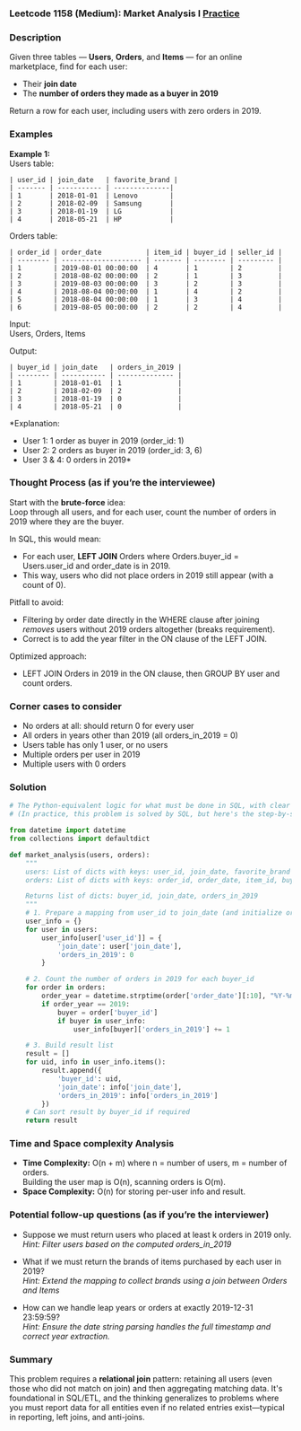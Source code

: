 ### Leetcode 1158 (Medium): Market Analysis I [Practice](https://leetcode.com/problems/market-analysis-i/)

### Description  
Given three tables — **Users**, **Orders**, and **Items** — for an online marketplace, find for each user:
- Their **join date**
- The **number of orders they made as a buyer in 2019**

Return a row for each user, including users with zero orders in 2019.

### Examples  

**Example 1:**  
Users table:
```
| user_id | join_date   | favorite_brand |
| ------- | ----------- | --------------|
| 1       | 2018-01-01  | Lenovo        |
| 2       | 2018-02-09  | Samsung       |
| 3       | 2018-01-19  | LG            |
| 4       | 2018-05-21  | HP            |
```

Orders table:
```
| order_id | order_date           | item_id | buyer_id | seller_id |
| -------- | -------------------- | ------- | -------- | --------- |
| 1        | 2019-08-01 00:00:00  | 4       | 1        | 2         |
| 2        | 2018-08-02 00:00:00  | 2       | 1        | 3         |
| 3        | 2019-08-03 00:00:00  | 3       | 2        | 3         |
| 4        | 2018-08-04 00:00:00  | 1       | 4        | 2         |
| 5        | 2018-08-04 00:00:00  | 1       | 3        | 4         |
| 6        | 2019-08-05 00:00:00  | 2       | 2        | 4         |
```

Input:  
Users, Orders, Items

Output:  
```
| buyer_id | join_date   | orders_in_2019 |
| -------- | ----------- | -------------- |
| 1        | 2018-01-01  | 1              |
| 2        | 2018-02-09  | 2              |
| 3        | 2018-01-19  | 0              |
| 4        | 2018-05-21  | 0              |
```
*Explanation:  
- User 1: 1 order as buyer in 2019 (order_id: 1)
- User 2: 2 orders as buyer in 2019 (order_id: 3, 6)
- User 3 & 4: 0 orders in 2019*

### Thought Process (as if you’re the interviewee)  
Start with the **brute-force** idea:  
Loop through all users, and for each user, count the number of orders in 2019 where they are the buyer.

In SQL, this would mean:
- For each user, **LEFT JOIN** Orders where Orders.buyer_id = Users.user_id and order_date is in 2019.
- This way, users who did not place orders in 2019 still appear (with a count of 0).

Pitfall to avoid:  
- Filtering by order date directly in the WHERE clause after joining _removes_ users without 2019 orders altogether (breaks requirement).
- Correct is to add the year filter in the ON clause of the LEFT JOIN.

Optimized approach:
- LEFT JOIN Orders in 2019 in the ON clause, then GROUP BY user and count orders.

### Corner cases to consider  
- No orders at all: should return 0 for every user
- All orders in years other than 2019 (all orders_in_2019 = 0)
- Users table has only 1 user, or no users
- Multiple orders per user in 2019
- Multiple users with 0 orders

### Solution

```python
# The Python-equivalent logic for what must be done in SQL, with clear stepwise logic.
# (In practice, this problem is solved by SQL, but here's the step-by-step Python logic.)

from datetime import datetime
from collections import defaultdict

def market_analysis(users, orders):
    """
    users: List of dicts with keys: user_id, join_date, favorite_brand
    orders: List of dicts with keys: order_id, order_date, item_id, buyer_id, seller_id

    Returns list of dicts: buyer_id, join_date, orders_in_2019
    """
    # 1. Prepare a mapping from user_id to join_date (and initialize order count 0)
    user_info = {}
    for user in users:
        user_info[user['user_id']] = {
            'join_date': user['join_date'],
            'orders_in_2019': 0
        }

    # 2. Count the number of orders in 2019 for each buyer_id
    for order in orders:
        order_year = datetime.strptime(order['order_date'][:10], "%Y-%m-%d").year
        if order_year == 2019:
            buyer = order['buyer_id']
            if buyer in user_info:
                user_info[buyer]['orders_in_2019'] += 1

    # 3. Build result list
    result = []
    for uid, info in user_info.items():
        result.append({
            'buyer_id': uid,
            'join_date': info['join_date'],
            'orders_in_2019': info['orders_in_2019']
        })
    # Can sort result by buyer_id if required
    return result
```

### Time and Space complexity Analysis  

- **Time Complexity:** O(n + m) where n = number of users, m = number of orders.  
  Building the user map is O(n), scanning orders is O(m).
- **Space Complexity:** O(n) for storing per-user info and result.

### Potential follow-up questions (as if you’re the interviewer)  

- Suppose we must return users who placed at least k orders in 2019 only.  
  *Hint: Filter users based on the computed orders_in_2019*

- What if we must return the brands of items purchased by each user in 2019?  
  *Hint: Extend the mapping to collect brands using a join between Orders and Items*

- How can we handle leap years or orders at exactly 2019-12-31 23:59:59?  
  *Hint: Ensure the date string parsing handles the full timestamp and correct year extraction.*

### Summary
This problem requires a **relational join** pattern: retaining all users (even those who did not match on join) and then aggregating matching data. It's foundational in SQL/ETL, and the thinking generalizes to problems where you must report data for all entities even if no related entries exist—typical in reporting, left joins, and anti-joins.